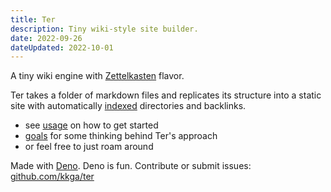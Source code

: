 ```yaml
---
title: Ter
description: Tiny wiki-style site builder.
date: 2022-09-26
dateUpdated: 2022-10-01
---
```


A tiny wiki engine with [Zettelkasten](zettelkasten.md) flavor.

Ter takes a folder of markdown files and replicates its structure into a static
site with automatically [indexed](usage#index-pages) directories and backlinks.

- see [usage](usage) on how to get started
- [goals](goals.md) for some thinking behind Ter's approach
- or feel free to just roam around

Made with [Deno](https://deno.land). Deno is fun. Contribute or submit issues:
[github.com/kkga/ter](https://github.com/kkga/ter)

